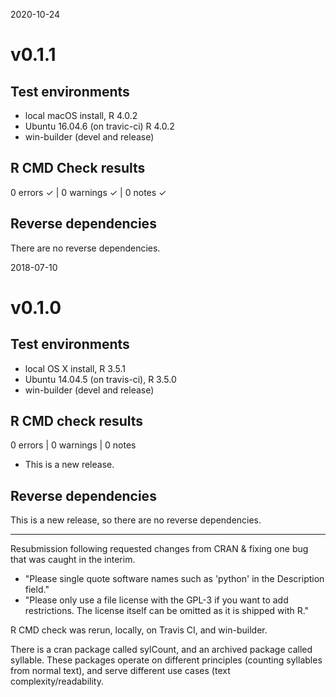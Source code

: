 2020-10-24
# v0.1.1
## Test environments
* local macOS install, R 4.0.2
* Ubuntu 16.04.6 (on travic-ci) R 4.0.2
* win-builder (devel and release)

## R CMD Check results

0 errors ✓ | 0 warnings ✓ | 0 notes ✓

## Reverse dependencies

There are no reverse dependencies.



2018-07-10
# v0.1.0
## Test environments
* local OS X install, R 3.5.1
* Ubuntu 14.04.5 (on travis-ci), R 3.5.0
* win-builder (devel and release)

## R CMD check results

0 errors | 0 warnings | 0 notes

* This is a new release.

## Reverse dependencies

This is a new release, so there are no reverse dependencies.

---

Resubmission following requested changes from CRAN & fixing one 
bug that was caught in the interim. 
  
* "Please single quote software names such as 'python' in the 
Description field."
* "Please only use a file license with the GPL-3 if you want to add 
restrictions. The license itself can be omitted as it is shipped with R."

R CMD check was rerun, locally, on Travis CI, and win-builder.

There is a cran package called sylCount, and an archived package 
called syllable. These packages operate on different principles
(counting syllables from normal text), and serve different 
use cases (text complexity/readability.
